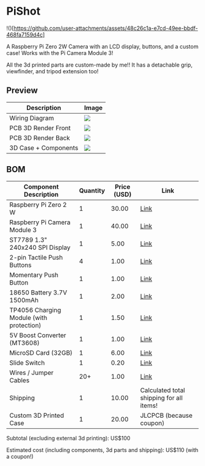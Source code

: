 # PiShot

!()[https://github.com/user-attachments/assets/48c26c1a-e7cd-49ee-bbdf-468fa7159d4c]

A Raspberry Pi Zero 2W Camera with an LCD display, buttons, and a custom case! Works with the Pi Camera Module 3!

All the 3d printed parts are custom-made by me!! It has a detachable grip, viewfinder, and tripod extension too!

## Preview

| Description           | Image                                                                                                                                  |
|-----------------------|----------------------------------------------------------------------------------------------------------------------------------------|
| Wiring Diagram        | ![](https://github.com/user-attachments/assets/8c0cb2bf-a454-4c5b-81e3-681301218cdd)
| PCB 3D Render Front   | ![](https://github.com/user-attachments/assets/352f30d1-cc85-4969-8895-ab5d76c42ac4)                               
| PCB 3D Render Back    | ![](https://github.com/user-attachments/assets/0605512e-7c4c-4b2d-bf0e-a7fdc5f751d8)
| 3D Case + Components  | ![](https://github.com/user-attachments/assets/48c26c1a-e7cd-49ee-bbdf-468fa7159d4c)

## BOM

| Component Description                    | Quantity  | Price (USD) | Link     |
| ---------------------------------------- | --------- | ----------- | -------- |
| Raspberry Pi Zero 2 W                    | 1         | 30.00       | [Link](https://www.aliexpress.com/item/1005007982832720.html?spm=a2g0o.productlist.main.1.3ac45c8eoRSZ0P&algo_pvid=7f15c922-55bb-4ea5-9678-833fa37339b3&algo_exp_id=7f15c922-55bb-4ea5-9678-833fa37339b3-0&pdp_ext_f=%7B%22order%22%3A%22388%22%2C%22eval%22%3A%221%22%7D&pdp_npi=4%40dis%21PKR%214618.01%214618.01%21%21%2114.55%2114.55%21%40212e508f17538239412964801e2bd8%2112000043146501588%21sea%21PK%210%21ABX&curPageLogUid=11nvQBWDvHmE&utparam-url=scene%3Asearch%7Cquery_from%3A) |
| Raspberry Pi Camera Module 3             | 1         | 40.00       | [Link](https://mekatroniks.com/product/raspberry-pi-camera-12mp-v3-official-camera-in-pakistan/) |
| ST7789 1.3" 240x240 SPI Display          | 1         | 5.00        | [Link](https://digilog.pk/products/1-3-inch-i2c-iic-4-pin-oled-display-in-pakistan?_pos=1&_sid=0fd032c26&_ss=r) |
| 2-pin Tactile Push Buttons               | 4         | 1.00        | [Link](https://digilog.pk/products/round-tactile-micro-push-button-switch-in-pakistan?_pos=1&_sid=07e65fea2&_ss=r) |
| Momentary Push Button                    | 1         | 1.00        | [Link](https://digilog.pk/products/black-momentary-spst-cap-push-button-switch-ac-6a-125v-3a-250v-lwus?_pos=18&_sid=b0bd41c08&_ss=r) |
| 18650 Battery 3.7V 1500mAh               | 1         | 2.00        | [Link](https://digilog.pk/products/18650-lithium-ion-cell-in-pakistan?_pos=14&_sid=ea23fbbd7&_ss=r) |
| TP4056 Charging Module (with protection) | 1         | 1.50        | [Link](https://www.daraz.pk/products/tp4056-c-i418844804-s1982984123.html?c=&channelLpJumpArgs=&clickTrackInfo=query%253Atp4056%252Bcharging%252Bmodule%252Btype%252Bc%253Bnid%253A418844804%253Bsrc%253ALazadaMainSrp%253Brn%253Ad82ac44da8a9727e45788c10d04b6f53%253Bregion%253Apk%253Bsku%253A418844804_PK%253Bprice%253A320%253Bclient%253Adesktop%253Bsupplier_id%253A6005013936909%253Bbiz_source%253Ahttps%253A%252F%252Fwww.daraz.pk%252F%253Bslot%253A2%253Butlog_bucket_id%253A470687%253Basc_category_id%253A10000489%253Bitem_id%253A418844804%253Bsku_id%253A1982984123%253Bshop_id%253A650197%253BtemplateInfo%253A-1_A3_C%25231103_L%2523&freeshipping=0&fs_ab=1&fuse_fs=&lang=en&location=Punjab&price=3.2E%202&priceCompare=skuId%3A1982984123%3Bsource%3Alazada-search-voucher%3Bsn%3Ad82ac44da8a9727e45788c10d04b6f53%3BoriginPrice%3A32000%3BdisplayPrice%3A32000%3BsinglePromotionId%3A-1%3BsingleToolCode%3AmockedSalePrice%3BvoucherPricePlugin%3A0%3Btimestamp%3A1753825714989&ratingscore=4.421428571428572&request_id=d82ac44da8a9727e45788c10d04b6f53&review=140&sale=594&search=1&source=search&spm=a2a0e.searchlist.list.2&stock=1) |
| 5V Boost Converter (MT3608)              | 1         | 1.00        | [Link](https://digilog.pk/products/mt3608-2a-max-dc-dc-step-up-power-module-booster-power-module-in-pakistan?_pos=1&_sid=ff3bd050d&_ss=r) |
| MicroSD Card (32GB)                      | 1         | 6.00        | [Link](https://digilog.pk/products/class-10-sandisk-32gb-ultra-micro-sd-card-for-raspberry-pi?_pos=2&_sid=e4692a0f6&_ss=r) |
| Slide Switch                             | 1         | 0.20        | [Link](https://digilog.pk/products/3-pin-8-5mm-mini-vertical-spdt-slide-switch-toggle-switchhttps-digilog-pk-products-3-pin-12mm-mini-vertical-spdt-slide-switch-in-pakistan-_pos-1-_sid-ea065168d-_ss-r?_pos=4&_sid=10d4dac9a&_ss=r) |
| Wires / Jumper Cables                    | 20+       | 1.00        | [Link](https://digilog.pk/products/20cm-pin-to-pin-jumper-wire-dupont-line-40-pin-arduino-male-to-male-jumper-wire-in-pakistan?_pos=9&_sid=71a7ce6a4&_ss=r) |
| Shipping                                 | 1         | 10.00        | Calculated total shipping for all items!     |
| Custom 3D Printed Case                   | 1         | 20.00        | JLCPCB (because coupon)     |

Subtotal (excluding external 3d printing): US$100

Estimated cost (including components, 3d parts and shipping): US$110 (with a coupon!)
